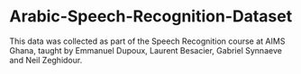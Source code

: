 # Arabic-Speech-Recognition-Dataset
This data was collected as part of the Speech Recognition course at AIMS Ghana, taught by Emmanuel Dupoux, Laurent Besacier, Gabriel Synnaeve and Neil Zeghidour.
